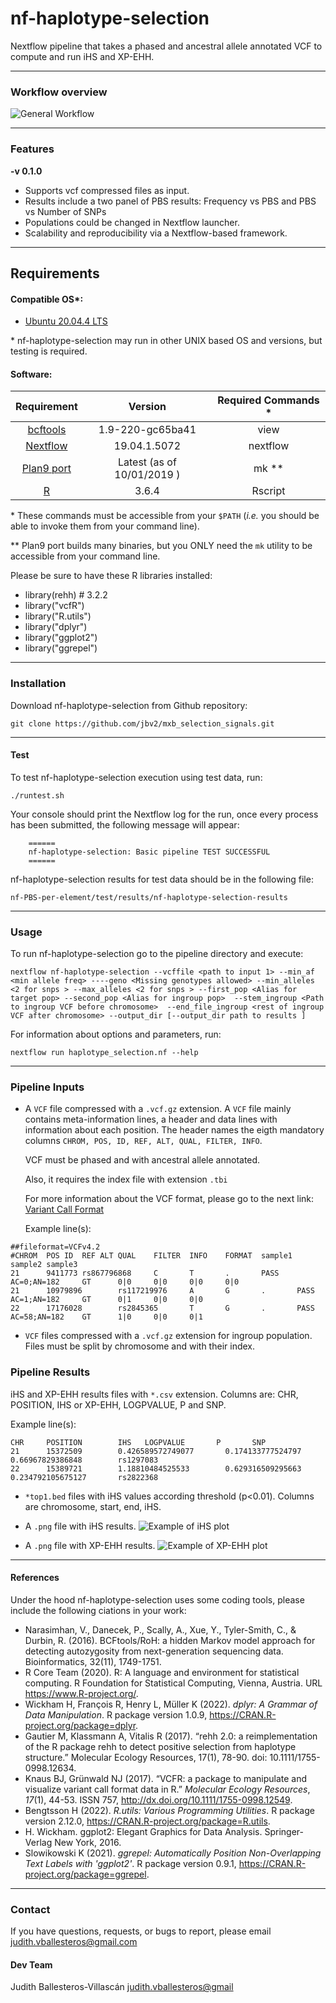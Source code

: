 # nf-haplotype-selection

Nextflow pipeline that takes a phased and ancestral allele annotated VCF to compute and run iHS and XP-EHH.

---

### Workflow overview
![General Workflow](dev_notes/Workflow.png) 

---


### Features
  **-v 0.1.0**

* Supports vcf compressed files as input.
* Results include a two panel of PBS results: Frequency vs PBS and PBS vs Number of SNPs
* Populations could be changed in Nextflow launcher.
* Scalability and reproducibility via a Nextflow-based framework.

---

## Requirements
#### Compatible OS*:
* [Ubuntu 20.04.4 LTS](https://releases.ubuntu.com/focal/)

\* nf-haplotype-selection may run in other UNIX based OS and versions, but testing is required.

#### Software:
| Requirement | Version  | Required Commands * |
|:---------:|:--------:|:-------------------:|
| [bcftools](https://samtools.github.io/bcftools/) | 1.9-220-gc65ba41 | view|
| [Nextflow](https://www.nextflow.io/docs/latest/getstarted.html) | 19.04.1.5072 | nextflow |
| [Plan9 port](https://github.com/9fans/plan9port) | Latest (as of 10/01/2019 ) | mk \** |
| [R](https://www.r-project.org/) | 3.6.4 | Rscript |

\* These commands must be accessible from your `$PATH` (*i.e.* you should be able to invoke them from your command line).  

\** Plan9 port builds many binaries, but you ONLY need the `mk` utility to be accessible from your command line.

Please be sure to have these R libraries installed:
* library(rehh) # 3.2.2
* library("vcfR") 
* library("R.utils")
* library("dplyr")
* library("ggplot2")
* library("ggrepel")

---

### Installation
Download nf-haplotype-selection from Github repository:  
```
git clone https://github.com/jbv2/mxb_selection_signals.git
```

---

#### Test
To test nf-haplotype-selection execution using test data, run:
```
./runtest.sh
```
Your console should print the Nextflow log for the run, once every process has been submitted, the following message will appear:
```
    ======
    nf-haplotype-selection: Basic pipeline TEST SUCCESSFUL
    ======
```

nf-haplotype-selection results for test data should be in the following file:
```
nf-PBS-per-element/test/results/nf-haplotype-selection-results
```

---

### Usage
To run nf-haplotype-selection go to the pipeline directory and execute:
```
nextflow nf-haplotype-selection --vcffile <path to input 1> --min_af <min allele freq> ----geno <Missing genotypes allowed> --min_alleles <2 for snps > --max_alleles <2 for snps > --first_pop <Alias for target pop> --second_pop <Alias for ingroup pop>  --stem_ingroup <Path to ingroup VCF before chromosome>  --end_file_ingroup <rest of ingroup VCF after chromosome> --output_dir [--output_dir path to results ] 
```

For information about options and parameters, run:
```
nextflow run haplotype_selection.nf --help
```

---

### Pipeline Inputs
* A `VCF` file compressed with a `.vcf.gz` extension. A `VCF` file mainly contains meta-information lines, a header and data lines with information about each position. The header names the eigth mandatory columns `CHROM, POS, ID, REF, ALT, QUAL, FILTER, INFO`. 

    VCF must be phased and with ancestral allele annotated.

    Also, it requires the index file with extension `.tbi`

    For more information about the VCF format, please go to the next link: [Variant Call Format](https://www.internationalgenome.org/wiki/Analysis/Variant%20Call%20Format/vcf-variant-call-format-version-40/)

    Example line(s):
```
##fileformat=VCFv4.2
#CHROM	POS	ID	REF	ALT	QUAL	FILTER	INFO	FORMAT	sample1	sample2	sample3
21      9411773 rs867796868     C       T       .       PASS    AC=0;AN=182     GT      0|0     0|0     0|0     0|0
21      10979896        rs117219976     A       G       .       PASS    AC=1;AN=182     GT      0|1     0|0     0|0
22      17176028        rs2845365       T       G       .       PASS    AC=58;AN=182    GT      1|0     0|0     0|1 
```

* `VCF` files compressed with a `.vcf.gz` extension for ingroup population. Files must be split by chromosome and with their index.

### Pipeline Results
iHS and XP-EHH results files with `*.csv` extension.
Columns are: CHR, POSITION, IHS or XP-EHH, LOGPVALUE, P and SNP.

Example line(s):
```
CHR     POSITION        IHS   LOGPVALUE       P       SNP
21      15372509        0.426589572749077       0.174133777524797       0.66967829386848        rs1297083
22      15389721        1.18810484525533        0.629316509295663       0.234792105675127       rs2822368
```

* `*top1.bed` files with iHS values according threshold (p<0.01).
 Columns are chromosome, start, end, iHS.

* A `.png` file with iHS results.
![Example of iHS plot](dev_notes/ihs_results.png)

* A `.png` file with XP-EHH results.
![Example of XP-EHH plot](dev_notes/xp_ehh_results.png) 

---

#### References
Under the hood nf-haplotype-selection uses some coding tools, please include the following ciations in your work:

* Narasimhan, V., Danecek, P., Scally, A., Xue, Y., Tyler-Smith, C., & Durbin, R. (2016). BCFtools/RoH: a hidden Markov model approach for detecting autozygosity from next-generation sequencing data. Bioinformatics, 32(11), 1749-1751.
*   R Core Team (2020). R: A language and environment
  for statistical computing. R Foundation for
  Statistical Computing, Vienna, Austria. URL
  https://www.R-project.org/.
* Wickham H, François R, Henry L, Müller K (2022). _dplyr: A Grammar of Data
  Manipulation_. R package version 1.0.9,
  <https://CRAN.R-project.org/package=dplyr>.
* Gautier M, Klassmann A, Vitalis R (2017). “rehh 2.0: a reimplementation of the R package rehh to detect positive selection from haplotype structure.” Molecular Ecology Resources, 17(1), 78-90. doi: 10.1111/1755-0998.12634.
* Knaus BJ, Grünwald NJ (2017). “VCFR: a package to manipulate
  and visualize variant call format data in R.” _Molecular
  Ecology Resources_, *17*(1), 44-53. ISSN 757,
  <http://dx.doi.org/10.1111/1755-0998.12549>.
* Bengtsson H (2022). _R.utils: Various Programming Utilities_.
  R package version 2.12.0,
  <https://CRAN.R-project.org/package=R.utils>.
* H. Wickham. ggplot2: Elegant Graphics for Data Analysis.
  Springer-Verlag New York, 2016.
* Slowikowski K (2021). _ggrepel: Automatically Position
  Non-Overlapping Text Labels with 'ggplot2'_. R package
  version 0.9.1, <https://CRAN.R-project.org/package=ggrepel>.


---

### Contact
If you have questions, requests, or bugs to report, please email <judith.vballesteros@gmail.com> 

#### Dev Team
Judith Ballesteros-Villascán <judith.vballesteros@gmail>
